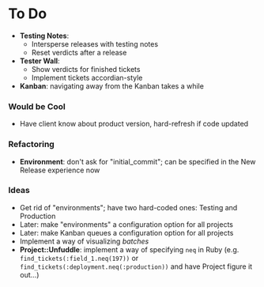 # To Do

 - **Testing Notes**:
   - Intersperse releases with testing notes
   - Reset verdicts after a release
 - **Tester Wall**:
   - Show verdicts for finished tickets
   - Implement tickets accordian-style
 - **Kanban**: navigating away from the Kanban takes a while

### Would be Cool

 - Have client know about product version, hard-refresh if code updated

### Refactoring

 - **Environment**: don't ask for "initial_commit"; can be specified in the New Release experience now

### Ideas

 - Get rid of "environments"; have two hard-coded ones: Testing and Production
 - Later: make "environments" a configuration option for all projects
 - Later: make Kanban queues a configuration option for all projects
 - Implement a way of visualizing _batches_
 - **Project::Unfuddle**: implement a way of specifying `neq` in Ruby (e.g. `find_tickets(:field_1.neq(197))` or `find_tickets(:deployment.neq(:production))` and have Project figure it out...)
